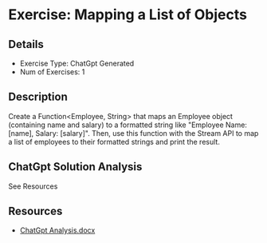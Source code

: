 # Exercise: Mapping a List of Objects

## Details
- Exercise Type: ChatGpt Generated
- Num of Exercises: 1

## Description
Create a Function<Employee, String> that maps an Employee object (containing name and salary) to a formatted string like "Employee Name: [name], Salary: [salary]".
Then, use this function with the Stream API to map a list of employees to their formatted strings and print the result.

## ChatGpt Solution Analysis
See Resources

## Resources
- [ChatGpt Analysis.docx](resources/ChatGpt%20Analysis.docx)